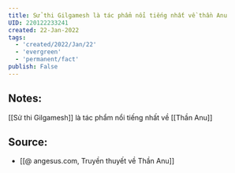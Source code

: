 ```yaml
---
title: Sử thi Gilgamesh là tác phẩm nổi tiếng nhất về thần Anu
UID: 220122233241
created: 22-Jan-2022
tags:
  - 'created/2022/Jan/22'
  - 'evergreen'
  - 'permanent/fact'
publish: False
---
```

## Notes:
[[Sử thi Gilgamesh]] là tác phẩm nổi tiếng nhất về [[Thần Anu]]

## Source:
- [[@ angesus.com, Truyền thuyết về Thần Anu]]



